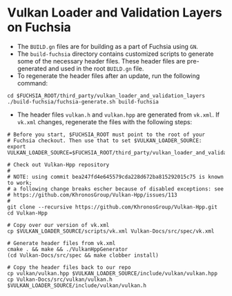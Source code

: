 # Vulkan Loader and Validation Layers on Fuchsia

- The `BUILD.gn` files are for building as a part of Fuchsia using `GN`.
- The `build-fuchsia` directory contains customized scripts to generate some of
the necessary header files. These header files are pre-generated and used in the
root `BUILD.gn` file.
- To regenerate the header files after an update, run the following command:
```
cd $FUCHSIA_ROOT/third_party/vulkan_loader_and_validation_layers
./build-fuchsia/fuchsia-generate.sh build-fuchsia
```

- The header files `vulkan.h` and `vulkan.hpp` are generated from `vk.xml`. If
`vk.xml` changes, regenerate the files with the following steps:

```
# Before you start, $FUCHSIA_ROOT must point to the root of your
# Fuchsia checkout. Then use that to set $VULKAN_LOADER_SOURCE:
export VULKAN_LOADER_SOURCE=$FUCHSIA_ROOT/third_party/vulkan_loader_and_validation_layers

# Check out Vulkan-Hpp repository
#
# NOTE: using commit bea247fd4e645579cda228d672ba815292015c75 is known to work;
# a following change breaks escher because of disabled exceptions: see
# https://github.com/KhronosGroup/Vulkan-Hpp/issues/113
#
git clone --recursive https://github.com/KhronosGroup/Vulkan-Hpp.git
cd Vulkan-Hpp

# Copy over our version of vk.xml
cp $VULKAN_LOADER_SOURCE/scripts/vk.xml Vulkan-Docs/src/spec/vk.xml

# Generate header files from vk.xml
cmake . && make && ./VulkanHppGenerator
(cd Vulkan-Docs/src/spec && make clobber install)

# Copy the header files back to our repo
cp vulkan/vulkan.hpp $VULKAN_LOADER_SOURCE/include/vulkan/vulkan.hpp
cp Vulkan-Docs/src/vulkan/vulkan.h $VULKAN_LOADER_SOURCE/include/vulkan/vulkan.h
```
